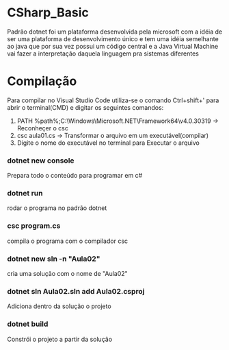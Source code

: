 # CSharp_Basic
Padrão dotnet foi um plataforma desenvolvida pela microsoft com a idéia de ser uma plataforma de desenvolvimento único e tem uma idéia semelhante ao java que por sua vez possui um código central e a Java Virtual Machine vai fazer a interpretação daquela linguagem pra sistemas diferentes
# Compilação
Para compilar no Visual Studio Code utiliza-se o comando Ctrl+shift+' para abrir o terminal(CMD) e digitar os seguintes comandos:
1. PATH %path%;C:\Windows\Microsoft.NET\Framework64\v4.0.30319 -> Reconheçer o csc
2. csc aula01.cs -> Transformar o arquivo em um executável(compilar)
3. Digite o nome do executável no terminal para Executar o arquivo


### dotnet new console
  Prepara todo o conteúdo para programar em c#
### dotnet run
  rodar o programa no padrão dotnet
### csc program.cs
  compila o programa com o compilador csc
###  dotnet new sln -n "Aula02"
  cria uma solução com o nome de "Aula02"
### dotnet sln Aula02.sln add Aula02.csproj
  Adiciona dentro da solução o projeto
### dotnet build
  Constrói o projeto a partir da solução
